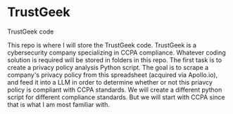 # TrustGeek
TrustGeek code


This repo is where I will store the TrustGeek code. TrustGeek is a cybersecurity company specializing in CCPA compliance. 
Whatever coding solution is required will be stored in folders in this repo. 
The first task is to create a privacy policy analysis Python script. The goal is to scrape
a company's privacy policy from this spreadsheet (acquired via Apollo.io), and feed it into 
a LLM in order to determine whether or not this priavcy policy is compliant with CCPA standards. 
We will create a different python script for different compliance standards. 
But we will start with CCPA since that is what I am most familiar with. 
